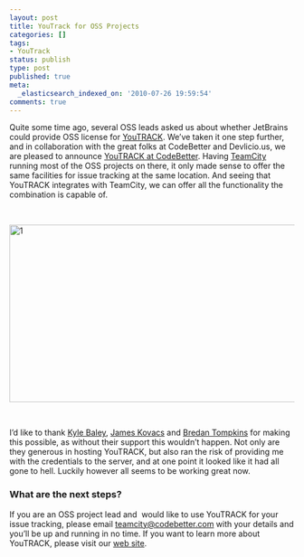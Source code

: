 ```yaml
---
layout: post
title: YouTrack for OSS Projects
categories: []
tags:
- YouTrack
status: publish
type: post
published: true
meta:
  _elasticsearch_indexed_on: '2010-07-26 19:59:54'
comments: true
---
```

<p>Quite some time ago, several OSS leads asked us about whether JetBrains could provide OSS license for <a href="http://www.jetbrains.com/youtrack">YouTRACK</a>. We’ve taken it one step further, and in collaboration with the great folks at CodeBetter and Devlicio.us, we are pleased to announce <a href="http://youtrack.codebetter.com">YouTRACK at CodeBetter</a>. Having <a href="http://www.jetbrains.com/teamcity">TeamCity</a> running most of the OSS projects on there, it only made sense to offer the same facilities for issue tracking at the same location. And seeing that YouTRACK integrates with TeamCity, we can offer all the functionality the combination is capable of.</p> <p>&nbsp;</p> <p><a href="http://hhariri.files.wordpress.com/2010/11/117.png"><img style="border-bottom:0;border-left:0;display:inline;border-top:0;border-right:0;" title="1" border="0" alt="1" src="http://hhariri.files.wordpress.com/2010/11/1_thumb3.png" width="716" height="314"></a> </p> <p>&nbsp;</p> <p>I’d like to thank <a href="http://codebetter.com/blogs/kyle.baley/">Kyle Baley</a>, <a href="http://www.jameskovacs.com/">James Kovacs</a> and <a href="http://codebetter.com/blogs/brendan.tompkins/">Bredan Tompkins</a> for making this possible, as without their support this wouldn’t happen. Not only are they generous in hosting YouTRACK, but also ran the risk of providing me with the credentials to the server, and at one point it looked like it had all gone to hell. Luckily however all seems to be working great now.</p> <h3>What are the next steps?</h3> <p>If you are an OSS project lead and&nbsp; would like to use YouTRACK for your issue tracking, please email <a href="mailto:teamcity@codebetter.com">teamcity@codebetter.com</a> with your details and you’ll be up and running in no time. If you want to learn more about YouTRACK, please visit our <a href="http://www.jetbrains.com/youtrack">web site</a>.</p>
